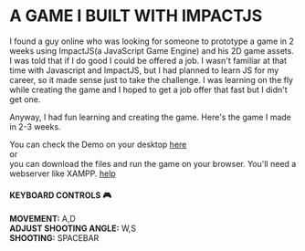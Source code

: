 
#  A GAME I BUILT WITH IMPACTJS

I found a guy online who was looking for someone to prototype a game in 2 weeks using ImpactJS(a JavaScript Game Engine) and his 2D game assets. I was told that if I do good I could be offered a job. I wasn't familiar at that time with Javascript and ImpactJS, but I had planned to learn JS for my career, so it made sense just to take the challenge. I was learning on the fly while creating the game and I hoped to get a job offer that fast but I didn't get one. 

Anyway, I had fun learning and creating the game. Here's the game I made in 2-3 weeks. 

You can check the Demo on your desktop [here](https://puyihsdumpsite.000webhostapp.com/game/index.html) 
<br>or<br> you can download the files and run the game on your browser. You'll need a webserver like XAMPP. [help](http://impactjs.com/documentation/getting-started)

#### KEYBOARD CONTROLS :video_game:

**MOVEMENT:** A,D <br>
**ADJUST SHOOTING ANGLE:** W,S <br>
**SHOOTING:** SPACEBAR


